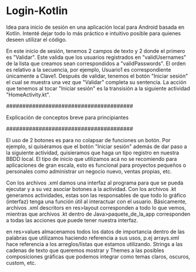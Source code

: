 # Login-Kotlin
Idea para inicio de sesión en una aplicación local para Android basada en Kotlin. Intenté dejar todo lo más práctico e intuitivo posible para quienes deseen utilizar el código.

En este inicio de sesión, tenemos 2 campos de texto y 2 donde el primero es "Validar". Este valida que los usuarios registrados en "validUsernames" de la lista que creamos sean correspondidos a "validPasswords". El orden es relativo a la secuencia, por ejemplo, Usuario1 es correspondiente únicamente a Clave1.
Después de validar, tenemos el botón "Iniciar sesión" el cual se muestra una vez que "Validar" completa su sentencia. La acción que tenemos al tocar "Iniciar sesión" es la transisión a la siguiente actividad "HomeActivity.kt".

#######################################

Explicación de conceptos breve para principiantes

#######################################

El uso de 2 botones es para no colapsar de funciones un botón. Por ejemplo, si quiséramos que el botón "Iniciar sesión" además de dar paso a la siguiente actividad, quisieramos que haga un tipo registro en nuestra BBDD local.
El tipo de inicio que utilizamos acá no se recomiendo para aplicaciones de gran escala, esto es funcional para proyectos pequeños o personales como administrar un negocio nuevo, ventas propias, etc.

Con los archivos .xml damos una interfaz al programa para que se pueda ejecutar y a su vez asociar botones a la actividad.
Con los archivos .kt generamos actividades, estas son las responsables de que todo lo gráfico (interfaz) tenga una función útil al interactuar con el usuario.
Básicamente, archivos .xml descritors en res>layout corresponden a todo lo que vemos, mientras que archivos .kt dentro de Java>paquete_de_la_app corresponden a todas las acciones que puede tener nuestra interfaz.

en res>values almacenamos todos los datos de importancia dentro de las palabras que utilizamos haciendo referencia a sus usos, p.ej arrays.xml hace referencia a los arreglos/listas que estamos utilizando. Strings a las cadenas de texto que queremos mostrar y Themes a las posibles composiciones gráficas que podemos integrar como temas claros, oscuros, custom, etc.
